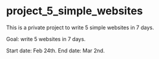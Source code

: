 # project_5_simple_websites

This is a private project to write 5 simple websites in 7 days.

Goal: write 5 websites in 7 days.

Start date: Feb 24th.
End date: Mar 2nd.
